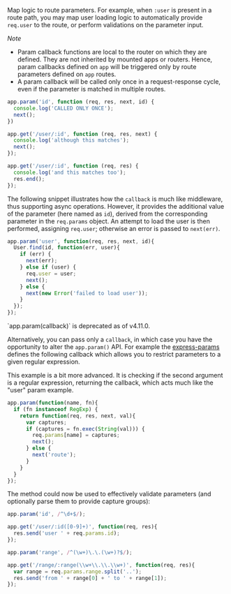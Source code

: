 Map logic to route parameters. For example, when `:user`
is present in a route path, you may map user loading logic to automatically
provide `req.user` to the route, or perform validations
on the parameter input.

_Note_

* Param callback functions are local to the router on which they are defined. They are not inherited by mounted apps or routers. Hence, param callbacks defined on `app` will be triggered only by route parameters defined on `app` routes.
* A param callback will be called only once in a request-response cycle, even if the parameter is matched in multiple routes.

```js
app.param('id', function (req, res, next, id) {
  console.log('CALLED ONLY ONCE');
  next();
})

app.get('/user/:id', function (req, res, next) {
  console.log('although this matches');
  next();
});

app.get('/user/:id', function (req, res) {
  console.log('and this matches too');
  res.end();
});
```

The following snippet illustrates how the `callback`
is much like middleware, thus supporting async operations. However,
it provides the additional value of the parameter (here named as `id`), derived from the corresponding parameter in the `req.params` object.
An attempt to load the user is then performed, assigning `req.user`;
otherwise an error is passed to `next(err)`.

```js
app.param('user', function(req, res, next, id){
  User.find(id, function(err, user){
    if (err) {
      next(err);
    } else if (user) {
      req.user = user;
      next();
    } else {
      next(new Error('failed to load user'));
    }
  });
});
```

<div class="doc-box doc-warn">`app.param(callback)` is deprecated as of v4.11.0.</div>

Alternatively, you can pass only a `callback`, in which
case you have the opportunity to alter the `app.param()` API.
For example the [express-params](http://github.com/expressjs/express-params)
defines the following callback which allows you to restrict parameters to a given
regular expression. 

This example is a bit more advanced. It is checking if the second argument is a regular
expression, returning the callback, which acts much like the "user" param example.

```js
app.param(function(name, fn){
  if (fn instanceof RegExp) {
    return function(req, res, next, val){
      var captures;
      if (captures = fn.exec(String(val))) {
        req.params[name] = captures;
        next();
      } else {
        next('route');
      }
    }
  }
});
```

The method could now be used to effectively validate parameters (and
optionally parse them to provide capture groups):

```js
app.param('id', /^\d+$/);

app.get('/user/:id([0-9]+)', function(req, res){
  res.send('user ' + req.params.id);
});

app.param('range', /^(\w+)\.\.(\w+)?$/);

app.get('/range/:range(\\w+\\.\\.\\w+)', function(req, res){
  var range = req.params.range.split('..');
  res.send('from ' + range[0] + ' to ' + range[1]);
});
```
